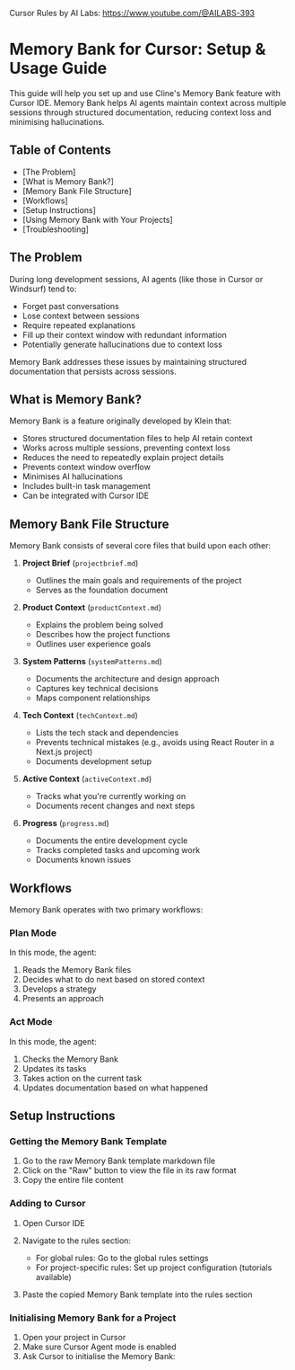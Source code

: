Cursor Rules by AI Labs: https://www.youtube.com/@AILABS-393

# Memory Bank for Cursor: Setup & Usage Guide

This guide will help you set up and use Cline's Memory Bank feature with Cursor IDE. Memory Bank helps AI agents maintain context across multiple sessions through structured documentation, reducing context loss and minimising hallucinations.

## Table of Contents
- [The Problem]
- [What is Memory Bank?]
- [Memory Bank File Structure]
- [Workflows]
- [Setup Instructions]
- [Using Memory Bank with Your Projects]
- [Troubleshooting]

## The Problem

During long development sessions, AI agents (like those in Cursor or Windsurf) tend to:
- Forget past conversations
- Lose context between sessions
- Require repeated explanations
- Fill up their context window with redundant information
- Potentially generate hallucinations due to context loss

Memory Bank addresses these issues by maintaining structured documentation that persists across sessions.

## What is Memory Bank?

Memory Bank is a feature originally developed by Klein that:
- Stores structured documentation files to help AI retain context
- Works across multiple sessions, preventing context loss
- Reduces the need to repeatedly explain project details
- Prevents context window overflow
- Minimises AI hallucinations
- Includes built-in task management
- Can be integrated with Cursor IDE

## Memory Bank File Structure

Memory Bank consists of several core files that build upon each other:

1. **Project Brief** (`projectbrief.md`)
   - Outlines the main goals and requirements of the project
   - Serves as the foundation document

2. **Product Context** (`productContext.md`)
   - Explains the problem being solved
   - Describes how the project functions
   - Outlines user experience goals

3. **System Patterns** (`systemPatterns.md`)
   - Documents the architecture and design approach
   - Captures key technical decisions
   - Maps component relationships

4. **Tech Context** (`techContext.md`)
   - Lists the tech stack and dependencies
   - Prevents technical mistakes (e.g., avoids using React Router in a Next.js project)
   - Documents development setup

5. **Active Context** (`activeContext.md`)
   - Tracks what you're currently working on
   - Documents recent changes and next steps

6. **Progress** (`progress.md`)
   - Documents the entire development cycle
   - Tracks completed tasks and upcoming work
   - Documents known issues

## Workflows

Memory Bank operates with two primary workflows:

### Plan Mode
In this mode, the agent:
1. Reads the Memory Bank files
2. Decides what to do next based on stored context
3. Develops a strategy
4. Presents an approach

### Act Mode
In this mode, the agent:
1. Checks the Memory Bank
2. Updates its tasks
3. Takes action on the current task
4. Updates documentation based on what happened

## Setup Instructions

### Getting the Memory Bank Template

1. Go to the raw Memory Bank template markdown file
2. Click on the "Raw" button to view the file in its raw format
3. Copy the entire file content

### Adding to Cursor

1. Open Cursor IDE
2. Navigate to the rules section:
   - For global rules: Go to the global rules settings
   - For project-specific rules: Set up project configuration (tutorials available)

3. Paste the copied Memory Bank template into the rules section

### Initialising Memory Bank for a Project

1. Open your project in Cursor
2. Make sure Cursor Agent mode is enabled
3. Ask Cursor to initialise the Memory Bank:
